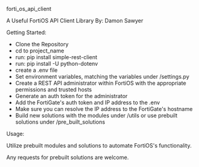 forti_os_api_client

A Useful FortiOS API Client Library
By: Damon Sawyer

Getting Started:

- Clone the Repository
- cd to project_name
- run: pip install simple-rest-client
- run: pip install -U python-dotenv
- create a .env file
- Set environment variables, matching the variables under /settings.py
- Create a REST API administrator within FortiOS with the appropriate permissions and trusted hosts
- Generate an auth token for the administrator
- Add the FortiGate's auth token and IP address to the .env
- Make sure you can resolve the IP address to the FortiGate's hostname
- Build new solutions with the modules under /utils or use prebuilt solutions under /pre_built_solutions

Usage:

Utilize prebuilt modules and solutions to automate FortiOS's functionality.

Any requests for prebuilt solutions are welcome.
